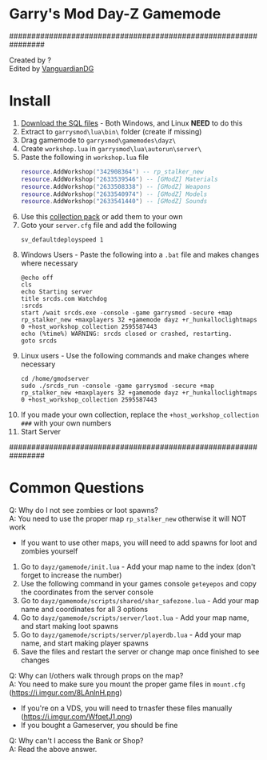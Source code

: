# Garry's Mod Day-Z Gamemode

################################################################

Created by ?  
Edited by [VanguardianDG](http://github.com/VanguardianDG)

# Install
1. [Download the SQL files](https://github.com/FredyH/MySQLOO/releases) - Both Windows, and Linux **NEED** to do this
2. Extract to `garrysmod\lua\bin\` folder (create if missing)
3. Drag gamemode to `garrysmod\gamemodes\dayz\`
4. Create `workshop.lua` in `garrysmod\lua\autorun\server\`
5. Paste the following in `workshop.lua` file
    ```lua
    resource.AddWorkshop("342908364") -- rp_stalker_new
    resource.AddWorkshop("2633539546") -- [GModZ] Materials
    resource.AddWorkshop("2633508338") -- [GModZ] Weapons
    resource.AddWorkshop("2633540974") -- [GModZ] Models
    resource.AddWorkshop("2633541440") -- [GModZ] Sounds
    ```
6. Use this [collection pack](https://steamcommunity.com/sharedfiles/filedetails/?id=2595587443) or add them to your own
7. Goto your `server.cfg` file and add the following
    ```
    sv_defaultdeployspeed 1
    ```
8. Windows Users - Paste the following into a `.bat` file and makes changes where necessary
    ```
    @echo off
    cls
    echo Starting server
    title srcds.com Watchdog
    :srcds
    start /wait srcds.exe -console -game garrysmod -secure +map rp_stalker_new +maxplayers 32 +gamemode dayz +r_hunkalloclightmaps 0 +host_workshop_collection 2595587443
    echo (%time%) WARNING: srcds closed or crashed, restarting.
    goto srcds
    ```
9. Linux users - Use the following commands and make changes where necessary
    ```
    cd /home/gmodserver
    sudo ./srcds_run -console -game garrysmod -secure +map rp_stalker_new +maxplayers 32 +gamemode dayz +r_hunkalloclightmaps 0 +host_workshop_collection 2595587443
    ```
10. If you made your own collection, replace the `+host_workshop_collection ###` with your own numbers
11. Start Server

################################################################

# Common Questions

Q: Why do I not see zombies or loot spawns?  
A: You need to use the proper map `rp_stalker_new` otherwise it will NOT work
- If you want to use other maps, you will need to add spawns for loot and zombies yourself
1. Go to `dayz/gamemode/init.lua` - Add your map name to the index (don't forget to increase the number)
2. Use the following command in your games console `geteyepos` and copy the coordinates from the server console
3. Go to `dayz/gamemode/scripts/shared/shar_safezone.lua` - Add your map name and coordinates for all 3 options
4. Go to `dayz/gamemode/scripts/server/loot.lua` - Add your map name, and start making loot spawns
5. Go to `dayz/gamemode/scripts/server/playerdb.lua` - Add your map name, and start making player spawns
6. Save the files and restart the server or change map once finished to see changes

Q: Why can I/others walk through props on the map?  
A: You need to make sure you mount the proper game files in `mount.cfg` (https://i.imgur.com/8LAnlnH.png)
- If you're on a VDS, you will need to trnasfer these files manually (https://i.imgur.com/WfqetJ1.png)
- If you bought a Gameserver, you should be fine

Q: Why can't I access the Bank or Shop?  
A: Read the above answer.
